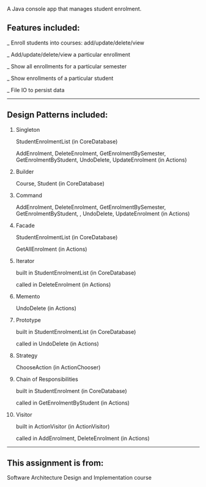 A Java console app that manages student enrolment.
## Features included:

_ Enroll students into courses: add/update/delete/view

_ Add/update/delete/view a particular enrollment

_ Show all enrollments for a particular semester

_ Show enrollments of a particular student

_ File IO to persist data
__________________________________________________________________________________________________________________________
## Design Patterns included:

1. Singleton

	StudentEnrolmentList (in CoreDatabase)
  
	AddEnrolment, DeleteEnrolment, GetEnrolmentBySemester, GetEnrolmentByStudent, UndoDelete, UpdateEnrolment (in Actions)

2. Builder

	Course, Student (in CoreDatabase)

3. Command

	AddEnrolment, DeleteEnrolment, GetEnrolmentBySemester, GetEnrolmentByStudent, , UndoDelete, UpdateEnrolment (in Actions)

4. Facade

	StudentEnrolmentList (in CoreDatabase)
  
	GetAllEnrolment (in Actions)

5. Iterator

	built in StudentEnrolmentList (in CoreDatabase)
  
	called in DeleteEnrolment (in Actions)

6. Memento

	UndoDelete (in Actions)

7. Prototype

	built in StudentEnrolmentList (in CoreDatabase)
  
	called in UndoDelete (in Actions)

8. Strategy

	ChooseAction (in ActionChooser)

9. Chain of Responsibilities

	built in StudentEnrolment (in CoreDatabase)
  
	called in GetEnrolmentByStudent (in Actions)

10. Visitor

	built in ActionVisitor (in ActionVisitor)
  
	called in AddEnrolment, DeleteEnrolment (in Actions)
__________________________________________________________________________________________________________________________
## This assignment is from:
Software Architecture Design and Implementation course
